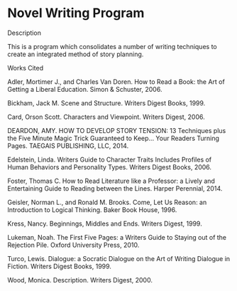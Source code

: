 # Novel Writing Program

Description

This is a program which consolidates a number of writing techniques to create an integrated method of story planning.

Works Cited

Adler, Mortimer J., and Charles Van Doren. How to Read a Book: the Art of Getting a Liberal Education. Simon & Schuster, 2006. 

Bickham, Jack M. Scene and Structure. Writers Digest Books, 1999.

Card, Orson Scott. Characters and Viewpoint. Writers Digest, 2006.

DEARDON, AMY. HOW TO DEVELOP STORY TENSION: 13 Techniques plus the Five Minute Magic Trick Guaranteed to Keep... Your Readers Turning Pages. TAEGAIS PUBLISHING, LLC, 2014. 

Edelstein, Linda. Writers Guide to Character Traits Includes Profiles of Human Behaviors and Personality Types. Writers Digest Books, 2006. 

Foster, Thomas C. How to Read Literature like a Professor: a Lively and Entertaining Guide to Reading between the Lines. Harper Perennial, 2014. 

Geisler, Norman L., and Ronald M. Brooks. Come, Let Us Reason: an Introduction to Logical Thinking. Baker Book House, 1996. 

Kress, Nancy. Beginnings, Middles and Ends. Writers Digest, 1999. 

Lukeman, Noah. The First Five Pages: a Writers Guide to Staying out of the Rejection Pile. Oxford University Press, 2010. 

Turco, Lewis. Dialogue: a Socratic Dialogue on the Art of Writing Dialogue in Fiction. Writers Digest Books, 1999. 

Wood, Monica. Description. Writers Digest, 2000.

